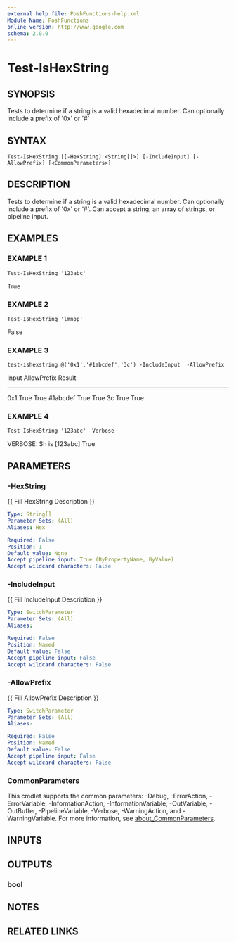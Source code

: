 ```yaml
---
external help file: PoshFunctions-help.xml
Module Name: PoshFunctions
online version: http://www.google.com
schema: 2.0.0
---
```


# Test-IsHexString

## SYNOPSIS
Tests to determine if a string is a valid hexadecimal number.
Can optionally include a prefix of '0x' or '#'

## SYNTAX

```
Test-IsHexString [[-HexString] <String[]>] [-IncludeInput] [-AllowPrefix] [<CommonParameters>]
```

## DESCRIPTION
Tests to determine if a string is a valid hexadecimal number.
Can optionally include a prefix of '0x' or '#'.
Can accept a string, an array of strings, or pipeline input.

## EXAMPLES

### EXAMPLE 1
```
Test-IsHexString '123abc'
```

True

### EXAMPLE 2
```
Test-IsHexString 'lmnop'
```

False

### EXAMPLE 3
```
test-ishexstring @('0x1','#1abcdef','3c') -IncludeInput  -AllowPrefix
```

Input    AllowPrefix Result
-----    ----------- ------
0x1             True   True
#1abcdef        True   True
3c              True   True

### EXAMPLE 4
```
Test-IsHexString '123abc' -Verbose
```

VERBOSE: $h is \[123abc\]
True

## PARAMETERS

### -HexString
{{ Fill HexString Description }}

```yaml
Type: String[]
Parameter Sets: (All)
Aliases: Hex

Required: False
Position: 1
Default value: None
Accept pipeline input: True (ByPropertyName, ByValue)
Accept wildcard characters: False
```

### -IncludeInput
{{ Fill IncludeInput Description }}

```yaml
Type: SwitchParameter
Parameter Sets: (All)
Aliases:

Required: False
Position: Named
Default value: False
Accept pipeline input: False
Accept wildcard characters: False
```

### -AllowPrefix
{{ Fill AllowPrefix Description }}

```yaml
Type: SwitchParameter
Parameter Sets: (All)
Aliases:

Required: False
Position: Named
Default value: False
Accept pipeline input: False
Accept wildcard characters: False
```

### CommonParameters
This cmdlet supports the common parameters: -Debug, -ErrorAction, -ErrorVariable, -InformationAction, -InformationVariable, -OutVariable, -OutBuffer, -PipelineVariable, -Verbose, -WarningAction, and -WarningVariable. For more information, see [about_CommonParameters](http://go.microsoft.com/fwlink/?LinkID=113216).

## INPUTS

## OUTPUTS

### bool
## NOTES

## RELATED LINKS
